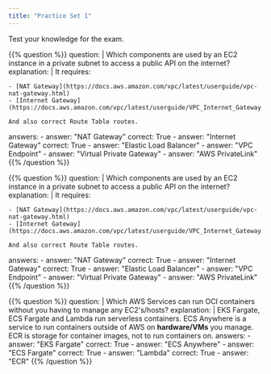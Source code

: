 ```yaml
---
title: "Practice Set 1"
---
```


Test your knowledge for the exam.

{{% question %}}
question: |
    Which components are used by an EC2 instance in a private subnet to access a public API on the internet?
explanation: |
    It requires:
    
    - [NAT Gateway](https://docs.aws.amazon.com/vpc/latest/userguide/vpc-nat-gateway.html)
    - [Internet Gateway](https://docs.aws.amazon.com/vpc/latest/userguide/VPC_Internet_Gateway.html)    
    
    And also correct Route Table routes.
answers:
    - answer: "NAT Gateway"
      correct: True
    - answer: "Internet Gateway"
      correct: True
    - answer: "Elastic Load Balancer"
    - answer: "VPC Endpoint"
    - answer: "Virtual Private Gateway"
    - answer: "AWS PrivateLink"
{{% /question %}}

{{% question %}}
question: |
    Which components are used by an EC2 instance in a private subnet to access a public API on the internet?
explanation: |
    It requires:
    
    - [NAT Gateway](https://docs.aws.amazon.com/vpc/latest/userguide/vpc-nat-gateway.html)
    - [Internet Gateway](https://docs.aws.amazon.com/vpc/latest/userguide/VPC_Internet_Gateway.html)    
    
    And also correct Route Table routes.
answers:
    - answer: "NAT Gateway"
      correct: True
    - answer: "Internet Gateway"
      correct: True
    - answer: "Elastic Load Balancer"
    - answer: "VPC Endpoint"
    - answer: "Virtual Private Gateway"
    - answer: "AWS PrivateLink"
{{% /question %}}

{{% question %}}
question: |
    Which AWS Services can run OCI containers without you having to manage any EC2's/hosts?
explanation: |
    EKS Fargate, ECS Fargate and Lambda run serverless containers. ECS Anywhere is a service to run containers outside of AWS on **hardware/VMs** you manage. ECR is storage for container images, not to run containers on.
answers:
    - answer: "EKS Fargate"
      correct: True
    - answer: "ECS Anywhere"
    - answer: "ECS Fargate"
      correct: True
    - answer: "Lambda"
      correct: True
    - answer: "ECR"
{{% /question %}}